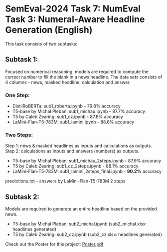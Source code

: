 # SemEval-2024 Task 7: NumEval Task 3: Numeral-Aware Headline Generation (English)
[](https://sites.google.com/view/numeval/numeval)

This task consists of two subtasks:

## Subtask 1: 

Focused on numerical reasoning, models are required to compute the correct number to fill the blank in a news headline. The data sets consists of 4 columns - news, masked headline, calculation and answer. 

### One Step: 

* DistilRoBERTa: sub1_roberta.ipynb - 79.8% accuracy
* T5-base by Michal Pleban: sub1_michau.ipynb - 87.7% accuracy
* T5 by Caleb Zearing: sub1_cz.ipynb - 87.8% accuracy
* LaMini-Flan-T5-783M: sub1_lamini.ipynb - 88.6% accuracy

### Two Steps: 
Step 1: news & masked headlines as inputs and calculations as outputs.
Step 2: calculations as inputs and answers (numbers) as outputs. 

* T5-base by Michal Pleban: sub1_michau_2steps.ipynb - 87.9% accuracy
* T5 by Caleb Zearing: sub1_cz_2steps.ipynb - 88.1% accuracy
* LaMini-Flan-T5-783M: sub1_lamini_2steps_final.ipynb - **90.2%** accuracy

predictions.txt - answers by LaMini-Flan-T5-783M 2 steps

## Subtask 2: 

Models are required to generate an entire headline based on the provided news. 

* T5-base by Michal Pleban: sub2_michal.ipynb (sub2_michal.xlsx: headlines generated)
* T5 by Caleb Zearing: sub2_cz.ipynb (sub2_cz.xlsx: headlines generated)

Check out the Poster for this project:
[Poster.pdf](https://github.com/clulab/numeval-2024/files/13503441/Poster.pdf)

